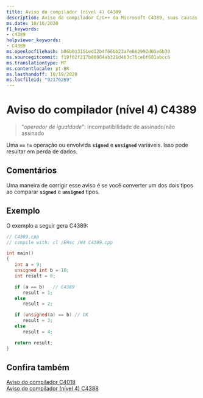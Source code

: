 ```yaml
---
title: Aviso do compilador (nível 4) C4389
description: Aviso do compilador C/C++ da Microsoft C4389, suas causas e resolução.
ms.date: 10/16/2020
f1_keywords:
- c4389
helpviewer_keywords:
- C4389
ms.openlocfilehash: b06b013151ed12b4f66bb23a7e862992d05e6b30
ms.sourcegitcommit: f19f02f217b80804ab321d463c76ce6f681abcc6
ms.translationtype: MT
ms.contentlocale: pt-BR
ms.lasthandoff: 10/19/2020
ms.locfileid: "92176269"
---
```

# <a name="compiler-warning-level-4-c4389"></a>Aviso do compilador (nível 4) C4389

> "*operador de igualdade*": incompatibilidade de assinado/não assinado

Uma **`==`** **`!=`** operação ou envolvida **`signed`** e **`unsigned`** variáveis. Isso pode resultar em perda de dados.

## <a name="remarks"></a>Comentários

Uma maneira de corrigir esse aviso é se você converter um dos dois tipos ao comparar **`signed`** e **`unsigned`** tipos.

## <a name="example"></a>Exemplo

O exemplo a seguir gera C4389:

```cpp
// C4389.cpp
// compile with: cl /EHsc /W4 C4389.cpp

int main()
{
   int a = 9;
   unsigned int b = 10;
   int result = 0;

   if (a == b)   // C4389
      result = 1;
   else
      result = 2;

   if (unsigned(a) == b) // OK
      result = 3;
   else
      result = 4;

   return result;
}
```

## <a name="see-also"></a>Confira também

[Aviso do compilador C4018](compiler-warning-level-3-c4018.md)\
[Aviso do compilador (nível 4) C4388](c4388.md)
